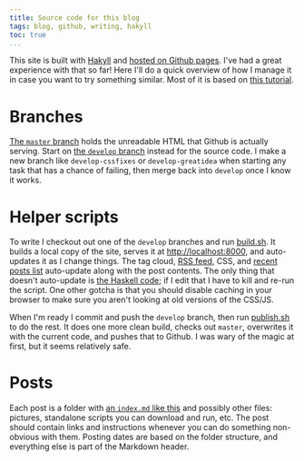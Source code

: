 ```yaml
---
title: Source code for this blog
tags: blog, github, writing, hakyll
toc: true
...
```


This site is built with [Hakyll][hakyll] and [hosted on Github pages][github].
I've had a great experience with that so far!
Here I'll do a quick overview of how I manage it in case you want to try something similar.
Most of it is based on [this tutorial][tutorial].

# Branches

[The `master` branch][master] holds the unreadable HTML that Github is actually
serving. Start on [the `develop` branch][develop] instead for the source code.
I make a new branch like `develop-cssfixes` or `develop-greatidea` when
starting any task that has a chance of failing, then merge back into `develop`
once I know it works.

# Helper scripts

To write I checkout out one of the `develop` branches and run
[build.sh][build]. It builds a local copy of the site, serves it at
<http://localhost:8000>, and auto-updates it as I change things. The tag cloud,
[RSS feed][atom], CSS, and [recent posts list][recent] auto-update along with the post contents.
The only thing that doesn't auto-update is [the Haskell code][sitehs]; if I
edit that I have to kill and re-run the script. One other gotcha is that you
should disable caching in your browser to make sure you aren't looking at old
versions of the CSS/JS.

When I'm ready I commit and push the `develop` branch, then run [publish.sh][publish] to do the rest.
It does one more clean build, checks out `master`, overwrites it with the current code,
and pushes that to Github. I was wary of the magic at first, but it seems relatively safe.

# Posts

Each post is a folder with [an `index.md` like this][index] and possibly other
files: pictures, standalone scripts you can download and run, etc.
The post should contain links and instructions whenever you can do something non-obvious with them.
Posting dates are based on the folder structure, and everything else is part of the Markdown header.

[github]: https://github.com/jefdaj/jefdaj.github.io
[master]: https://github.com/jefdaj/jefdaj.github.io/tree/master
[develop]: https://github.com/jefdaj/jefdaj.github.io/tree/develop
[posts]: https://github.com/jefdaj/jefdaj.github.io/blob/develop/src/posts/
[index]: https://raw.githubusercontent.com/jefdaj/jefdaj.github.io/develop/src/posts/2021/03/04/code-for-this-blog/index.md
[build]: https://github.com/jefdaj/jefdaj.github.io/blob/develop/build.sh
[publish]: https://github.com/jefdaj/jefdaj.github.io/blob/develop/publish.sh
[sitehs]: https://github.com/jefdaj/jefdaj.github.io/blob/develop/src/site.hs
[tutorial]: https://jaspervdj.be/hakyll/tutorials/github-pages-tutorial.html
[hakyll]: https://jaspervdj.be/hakyll/
[atom]: /atom.xml
[recent]: /recent.html
